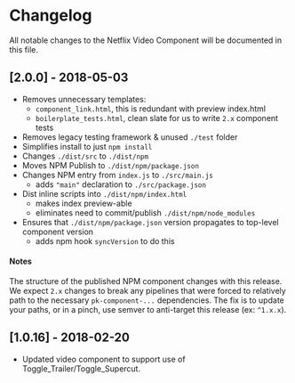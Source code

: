 # Changelog
All notable changes to the Netflix Video Component will be documented in this file.

## [2.0.0] - 2018-05-03
- Removes unnecessary templates:
    - `component_link.html`, this is redundant with preview index.html
    - `boilerplate_tests.html`, clean slate for us to write `2.x` component tests
- Removes legacy testing framework & unused `./test` folder
- Simplifies install to just `npm install`
- Changes `./dist/src` to `./dist/npm`
- Moves NPM Publish to `./dist/npm/package.json`
- Changes NPM entry from `index.js` to `./src/main.js`
    - adds `"main"` declaration to `./src/package.json`
- Dist inline scripts into `./dist/npm/index.html`
    - makes index preview-able
    - eliminates need to commit/publish `./dist/npm/node_modules`
- Ensures that `./dist/npm/package.json` version propagates to top-level component version
    - adds npm hook `syncVersion` to do this

#### Notes
The structure of the published NPM component changes with this release. We expect `2.x` changes to break any pipelines that 
were forced to relatively path to the necessary `pk-component-...` dependencies. The fix is to update your paths, or in a pinch, use semver to anti-target this 
release (ex: `^1.x.x`).


## [1.0.16] - 2018-02-20
- Updated video component to support use of Toggle_Trailer/Toggle_Supercut.

